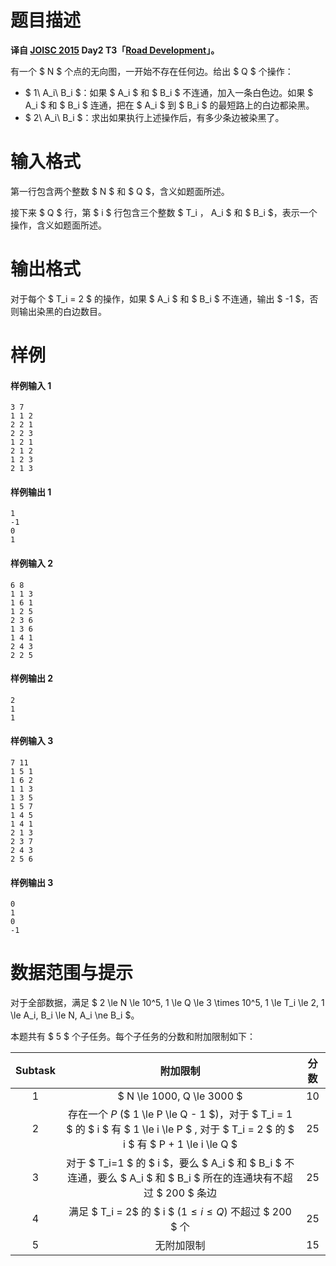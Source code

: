 
# 题目描述

**译自 [JOISC 2015](https://www.ioi-jp.org/camp/2015/2015-sp-tasks/index.html) Day2 T3「[Road Development](https://www.ioi-jp.org/camp/2015/2015-sp-tasks/2015-sp-d2.pdf)」。**

有一个 $ N $ 个点的无向图，一开始不存在任何边。给出 $ Q $ 个操作：

+ $ 1\ A_i\ B_i $：如果 $ A_i $ 和 $ B_i $ 不连通，加入一条白色边。如果 $ A_i $ 和 $ B_i $ 连通，把在 $ A_i $ 到 $ B_i $ 的最短路上的白边都染黑。
+ $ 2\ A_i\ B_i $：求出如果执行上述操作后，有多少条边被染黑了。

# 输入格式

第一行包含两个整数 $ N $ 和 $ Q $，含义如题面所述。

接下来 $ Q $ 行，第 $ i $ 行包含三个整数 $ T_i $，$ A_i $ 和 $ B_i $，表示一个操作，含义如题面所述。

# 输出格式

对于每个 $ T_i = 2 $ 的操作，如果 $ A_i $ 和 $ B_i $ 不连通，输出 $ -1 $，否则输出染黑的白边数目。

# 样例

#### 样例输入 1
```plain
3 7
1 1 2
2 2 1
2 2 3
1 2 1
2 1 2
1 2 3
2 1 3
```

#### 样例输出 1
```plain
1
-1
0
1
```

#### 样例输入 2
```plain
6 8
1 1 3
1 6 1
1 2 5
2 3 6
1 3 6
1 4 1
2 4 3
2 2 5
```

#### 样例输出 2
```plain
2
1
1
```

#### 样例输入 3
```plain
7 11
1 5 1
1 6 2
1 1 3
1 3 5
1 5 7
1 4 5
1 4 1
2 1 3
2 3 7
2 4 3
2 5 6
```

#### 样例输出 3
```plain
0
1
0
-1
```

# 数据范围与提示

对于全部数据，满足 $ 2 \le N \le 10^5, 1 \le Q \le 3 \times 10^5, 1 \le T_i \le 2, 1 \le A_i, B_i \le N, A_i \ne B_i $。

本题共有 $ 5 $ 个子任务。每个子任务的分数和附加限制如下：

| Subtask | 附加限制 | 分数 |
|:-------:|:-------:|:---:|
| 1 | $ N \le 1000, Q \le 3000 $ | 10 |
| 2 | 存在一个 $P$ ($ 1 \le P \le Q - 1 $)，对于 $ T_i = 1 $ 的 $ i $ 有 $ 1 \le i \le P $ , 对于 $ T_i = 2 $ 的 $ i $ 有 $ P + 1 \le i \le Q $ | 25 |
| 3 | 对于 $ T_i=1 $ 的 $ i $，要么 $ A_i $ 和 $ B_i $ 不连通，要么 $ A_i $ 和 $ B_i $ 所在的连通块有不超过 $ 200 $ 条边 | 25 |
| 4 | 满足 $ T_i = 2$ 的 $ i $ ($1 \le i \le Q$) 不超过 $ 200 $ 个 | 25 |
| 5 | 无附加限制 | 15 |


